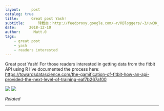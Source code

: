 ```yaml
---
layout:     post
catalog: true
title:      Great post Yash!
subtitle:      转载自：http://feedproxy.google.com/~r/RBloggers/~3/uw3K_K6eiok/
date:      2018-12-10
author:      Matt.0
tags:
    - great post
    - yash
    - readers interested
---
```






Great post Yash! For those readers interested in getting data from the fitbit API using R I’ve documented the process here: https://towardsdatascience.com/the-gamification-of-fitbit-how-an-api-provided-the-next-level-of-training-eaf7b267af00

![](https://medium.com/_/stat?event=post.clientViewed&referrerSource=full_rss&postId=916083f4f21e)
![](https://medium.com/_/stat?event=post.clientViewed&referrerSource=full_rss&postId=916083f4f21e)



*Related*








---
